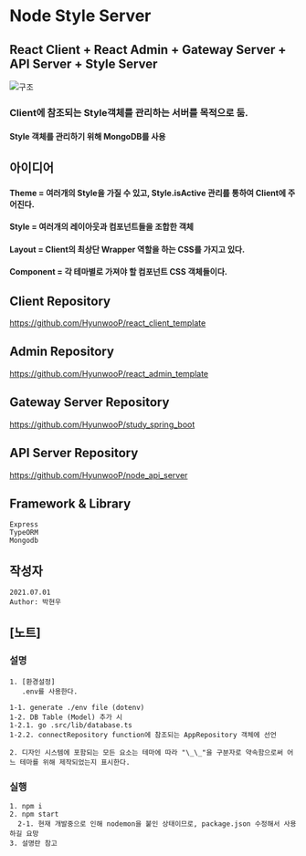 # Node Style Server

## React Client + React Admin + Gateway Server + API Server + Style Server

![구조](https://user-images.githubusercontent.com/20429356/124894845-f89eef80-e016-11eb-9a37-0c037dbc0fe4.png)

### Client에 참조되는 Style객체를 관리하는 서버를 목적으로 둠.

#### Style 객체를 관리하기 위해 MongoDB를 사용

## 아이디어

#### Theme = 여러개의 Style을 가질 수 있고, Style.isActive 관리를 통하여 Client에 주어진다.

#### Style = 여러개의 레이아웃과 컴포넌트들을 조합한 객체

#### Layout = Client의 최상단 Wrapper 역할을 하는 CSS를 가지고 있다.

#### Component = 각 테마별로 가져야 할 컴포넌트 CSS 객체들이다.

## Client Repository

https://github.com/HyunwooP/react_client_template

## Admin Repository

https://github.com/HyunwooP/react_admin_template

## Gateway Server Repository

https://github.com/HyunwooP/study_spring_boot

## API Server Repository

https://github.com/HyunwooP/node_api_server

## Framework & Library

```
Express
TypeORM
Mongodb
```

## 작성자

```
2021.07.01
Author: 박현우
```

## [노트]

### 설명

```
1. [환경설정]
   .env를 사용한다.

1-1. generate ./env file (dotenv)
1-2. DB Table (Model) 추가 시
1-2.1. go .src/lib/database.ts
1-2.2. connectRepository function에 참조되는 AppRepository 객체에 선언

2. 디자인 시스템에 포함되는 모든 요소는 테마에 따라 "\_\_"을 구분자로 약속함으로써 어느 테마를 위해 제작되었는지 표시한다.
```

### 실행

```
1. npm i
2. npm start
  2-1. 현재 개발중으로 인해 nodemon을 붙인 상태이므로, package.json 수정해서 사용하길 요망
3. 설명란 참고
```
